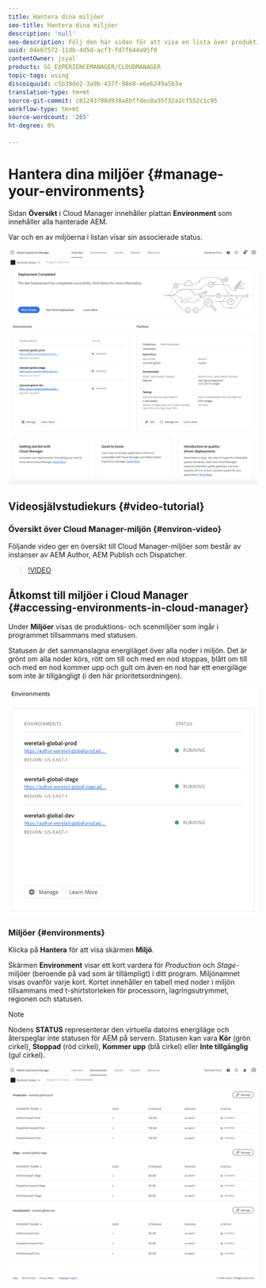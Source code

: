 ```yaml
---
title: Hantera dina miljöer
seo-title: Hantera dina miljöer
description: 'null'
seo-description: Följ den här sidan för att visa en lista över produktions- och icke-produktionsmiljöer som används för att konfigurera och köra CI/CD-pipeline i Cloud Manager.
uuid: 04e67572-11db-4d5d-acf3-fd7f644a95f0
contentOwner: jsyal
products: SG_EXPERIENCEMANAGER/CLOUDMANAGER
topic-tags: using
discoiquuid: c5b39de2-3a9b-437f-98e8-e6e6249a5b3a
translation-type: tm+mt
source-git-commit: c81243708d938a8bffdec8a35f32a2cf552c1c95
workflow-type: tm+mt
source-wordcount: '265'
ht-degree: 0%

---
```



# Hantera dina miljöer {#manage-your-environments}

Sidan **Översikt** i Cloud Manager innehåller plattan **Environment** som innehåller alla hanterade AEM.

Var och en av miljöerna i listan visar sin associerade status.

![](assets/Manage-Environ-Overview.png)

## Videosjälvstudiekurs {#video-tutorial}

### Översikt över Cloud Manager-miljön {#environ-video}

Följande video ger en översikt till Cloud Manager-miljöer som består av instanser av AEM Author, AEM Publish och Dispatcher.

>[!VIDEO](https://video.tv.adobe.com/v/26318/)

## Åtkomst till miljöer i Cloud Manager {#accessing-environments-in-cloud-manager}

Under **Miljöer** visas de produktions- och scenmiljöer som ingår i programmet tillsammans med statusen.

Statusen är det sammanslagna energiläget över alla noder i miljön. Det är grönt om alla noder körs, rött om till och med en nod stoppas, blått om till och med en nod kommer upp och gult om även en nod har ett energiläge som inte är tillgängligt (i den här prioritetsordningen).

![](assets/Environments-card-new.png)

### Miljöer {#environments}

Klicka på **Hantera** för att visa skärmen **Miljö**.

Skärmen **Environment** visar ett kort vardera för *Production* och *Stage*-miljöer (beroende på vad som är tillämpligt) i ditt program. Miljönamnet visas ovanför varje kort. Kortet innehåller en tabell med noder i miljön tillsammans med t-shirtstorleken för processorn, lagringsutrymmet, regionen och statusen.

>[!NOTE]
>
>Nodens **STATUS** representerar den virtuella datorns energiläge och återspeglar inte statusen för AEM på servern. Statusen kan vara **Kör** (grön cirkel), **Stoppad** (röd cirkel), **Kommer upp** (blå cirkel) eller **Inte tillgänglig** (gul cirkel).

![](assets/Environments-tab.png)
